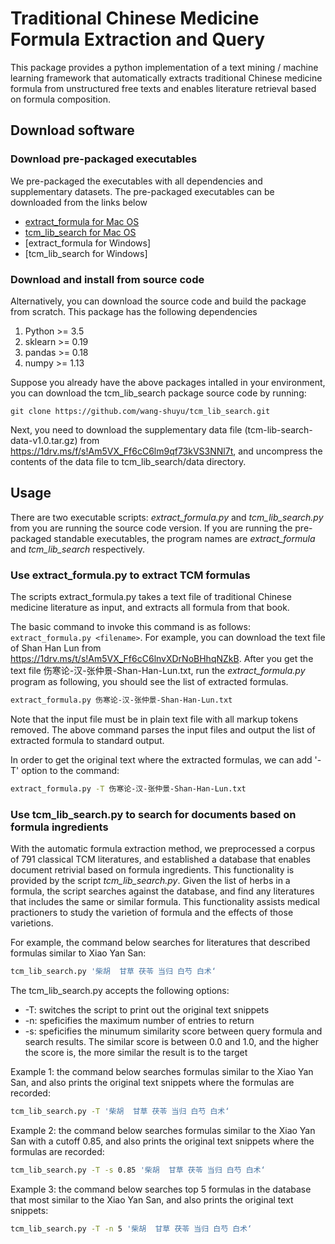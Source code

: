# Traditional Chinese Medicine Formula Extraction and Query

This package provides a python implementation of a text mining / machine
learning framework that automatically extracts traditional Chinese medicine
formula from unstructured free texts and enables literature retrieval based on
formula composition.

## Download software

### Download pre-packaged executables

We pre-packaged the executables with all dependencies and supplementary
datasets. The pre-packaged executables can be downloaded from the links below

- [extract_formula for Mac OS](https://1drv.ms/u/s!Am5VX_Ff6cC6lnroMyd7ZN7bSVFv)
- [tcm_lib_search for Mac OS](https://1drv.ms/u/s!Am5VX_Ff6cC6lnmX5fN_R3pG6S_s)
- [extract_formula for Windows]
- [tcm_lib_search for Windows]

### Download and install from source code
Alternatively, you can download the source code and build the package from scratch. This package has the following dependencies
1. Python >= 3.5
2. sklearn >= 0.19
3. pandas >= 0.18
4. numpy >= 1.13

Suppose you already have the above packages intalled in your environment, you can
download the tcm_lib_search package source code by running:
```
git clone https://github.com/wang-shuyu/tcm_lib_search.git
```
Next, you need to download the supplementary data file
(tcm-lib-search-data-v1.0.tar.gz) from
https://1drv.ms/f/s!Am5VX_Ff6cC6lm9qf73kVS3NNl7t, and uncompress the contents of
the data file to tcm_lib_search/data directory.


## Usage

There are two executable scripts: *extract_formula.py* and *tcm_lib_search.py* from you are running the source code version. If you are running the pre-packaged standable executables, the program names are *extract_formula* and *tcm_lib_search* respectively.

### Use extract_formula.py to extract TCM formulas

The scripts extract_formula.py takes a text file of traditional Chinese
medicine literature as input, and extracts all formula from that book.

The basic command to invoke this command is as follows: ```extract_formula.py
<filename>```. For example, you can download the text file of Shan Han Lun from https://1drv.ms/t/s!Am5VX_Ff6cC6lnvXDrNoBHhqNZkB. After you get the text file 伤寒论-汉-张仲景-Shan-Han-Lun.txt,
run the *extract_formula.py* program as following, you should see the list of extracted formulas.

```bash
extract_formula.py 伤寒论-汉-张仲景-Shan-Han-Lun.txt
```

Note that the input file must be in plain text file with all markup tokens
removed. The above command parses the input files and output the list of
extracted formula to standard output.

In order to get the original text where the extracted formulas, we can add '-T'
option to the command:

```bash
extract_formula.py -T 伤寒论-汉-张仲景-Shan-Han-Lun.txt
```

### Use tcm_lib_search.py to search for documents based on formula ingredients

With the automatic formula extraction method, we preprocessed a corpus of 791
classical TCM literatures, and established a database that enables document
retrivial based on formula ingredients. This functionality is provided by the
script *tcm_lib_search.py*. Given the list of herbs in a formula, the script
searches against the database, and find any literatures that includes the same
or similar formula. This functionality assists medical practioners to study the
varietion of formula and the effects of those varietions.

For example, the command below searches for literatures that described formulas
similar to Xiao Yan San:

```bash
tcm_lib_search.py '柴胡  甘草 茯苓 当归 白芍 白术‘
```

The tcm_lib_search.py accepts the following options:
* -T: switches the script to print out the original text snippets
* -n: speficifies the maximum number of entries to return
* -s: speficifies the minumum similarity score between query formula and search
  results. The similar score is between 0.0 and 1.0, and the higher the score
  is, the more similar the result is to the target

Example 1: the command below searches formulas similar to the Xiao Yan San, and also prints the original text snippets where the formulas are recorded:

```bash
tcm_lib_search.py -T '柴胡  甘草 茯苓 当归 白芍 白术‘
```


Example 2: the command below searches formulas similar to the Xiao Yan San with a cutoff 0.85, and also prints the original text snippets where the formulas are recorded:

```bash
tcm_lib_search.py -T -s 0.85 '柴胡  甘草 茯苓 当归 白芍 白术‘
```

Example 3: the command below searches top 5 formulas in the database that most
similar to the Xiao Yan San, and also prints the original text snippets:

```bash
tcm_lib_search.py -T -n 5 '柴胡  甘草 茯苓 当归 白芍 白术‘
```
